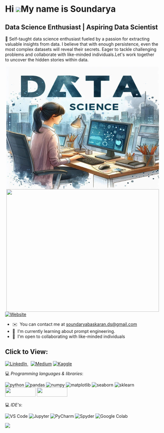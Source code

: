 Hi ![](https://user-images.githubusercontent.com/18350557/176309783-0785949b-9127-417c-8b55-ab5a4333674e.gif)My name is Soundarya
=================================================================================================================================

Data Science Enthusiast | Aspiring Data Scientist
-------------------------------------------------

🚀 Self-taught data science enthusiast fueled by a passion for extracting valuable insights from data. I believe that with enough persistence, even the most complex datasets will reveal their secrets. Eager to tackle challenging problems and collaborate with like-minded individuals.Let's work together to uncover the hidden stories within data.

<img align="right" height="400" width="500" src="https://raw.githubusercontent.com/SoundaryaBaskaran/SoundaryaBaskaran/refs/heads/main/Designer%20(14).png">

<img align="right" height="400" width="500" src="https://user-images.githubusercontent.com/62280849/128852791-6fb73a65-29a6-4c5e-84c5-e8372ac2bd77.gif">

<a href="https://soundaryabaskaran.github.io/Portfolio/" target="blank"><img src="https://img.shields.io/badge/Portfolio%20Website%20(Click%20here)-light%20red" alt="Website" width="260" height="30"/></a>


* ✉️  You can contact me at [soundaryabaskaran.ds@gmail.com](mailto:soundaryabaskaran.ds@gmail.com)
* 🧠  I’m currently learning about prompt engineering.
* 🤝  I'm open to collaborating with like-minded individuals

<h2>Click to View: </h2>
<p align="left">
<a href="https://www.linkedin.com/in/soundaryabaskaran/" target="blank"><img src="https://img.shields.io/badge/LinkedIn-lightblue" alt="LinkedIn" width="90" height="30"/> </a>&nbsp
<a href="https://medium.com/@soundarya_baskaran" target="blank"><img src="https://img.shields.io/badge/Medium(Blog)-black" alt="Medium" width="125" height="30"/></a>
<a href="https://www.kaggle.com/soundaryabaskar" target="blank"><img src="https://img.shields.io/badge/Kaggle-blue" alt="Kaggle" width="125" height="30"/></a>


💻 *Programming languages & libraries*: 

<p align="left"> 
 <img src="https://img.shields.io/badge/Python-blue" alt="python" width="70" height="30"/> 
 <img src="https://img.shields.io/badge/Pandas-purple" alt="pandas" width="70" height="30"/>
 <img src="https://img.shields.io/badge/NumPy-darkgreen" alt="numpy" width="70" height="30"/>
 <img src="https://img.shields.io/badge/Matplotlib-lightblue" alt="matplotlib" width="90" height="30"/>
 <img src="https://img.shields.io/badge/Seaborn-lightblue" alt="seaborn" width="70" height="30"/>
 <img src="https://img.shields.io/badge/Scikit%20learn-orange" alt="sklearn" width="100" height="30"/>
 <img src="https://img.shields.io/badge/Keras-FF0000?style=for-the-badge&logo=keras&logoColor=white"  width="100" height="30"/>
 <img src="https://img.shields.io/badge/PyTorch-EE4C2C?style=for-the-badge&logo=pytorch&logoColor=white"  width="100" height="30"/>
 </p>

💻 *IDE's*:
 <p align="left">
<img src="https://img.shields.io/badge/VS%20Code-blue" alt="VS Code" width="80" height="30"/> 
<img src="https://img.shields.io/badge/Jupyter-orange" alt="Jupyter" width="70" height="30"/>
<img src="https://img.shields.io/badge/PyCharm-darkgreen" alt="PyCharm" width="80" height="30"/> 
<img src="https://img.shields.io/badge/Spyder-green" alt="Spyder" width="80" height="30"/> 
<img src="https://img.shields.io/badge/Google%20colab-orange" alt="Google Colab" width="130" height="30"/>
  
</p>


  <img src="https://github-readme-stats.vercel.app/api/top-langs/?username=Kavya2099&show_icons=true&hide=&count_private=true&title_color=ef4444&text_color=ffffff&icon_color=14b8a6&bg_color=000000&hide_border=true&show_icons=true">


